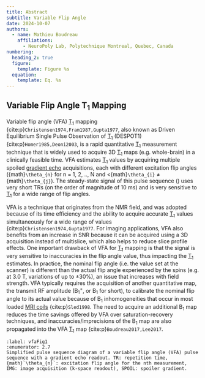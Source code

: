 ```yaml
---
title: Abstract
subtitle: Variable Flip Angle
date: 2024-10-07
authors:
  - name: Mathieu Boudreau
    affiliations:
      - NeuroPoly Lab, Polytechnique Montreal, Quebec, Canada
numbering:
  heading_2: true
  figure:
    template: Figure %s
  equation:
    template: Eq. %s
---
```


## Variable Flip Angle T<sub>1</sub> Mapping

Variable flip angle (VFA) [T<sub>1</sub>](wiki:Spin–lattice_relaxation) mapping {cite:p}`Christensen1974,Fram1987,Gupta1977`, also known as Driven Equilibrium Single Pulse Observation of [T<sub>1</sub>](wiki:Spin–lattice_relaxation) (DESPOT1) {cite:p}`Homer1985,Deoni2003`, is a rapid quantitative [T<sub>1</sub>](wiki:Spin–lattice_relaxation) measurement technique that is widely used to acquire 3D [T<sub>1</sub>](wiki:Spin–lattice_relaxation) maps (e.g. whole-brain) in a clinically feasible time. VFA estimates [T<sub>1</sub>](wiki:Spin–lattice_relaxation) values by acquiring multiple spoiled [gradient echo](wiki:Gradient_echo) acquisitions, each with different excitation flip angles ({math}`\theta_{n}` for n = 1, 2, .., N and <{math}`\theta_{i}` ≠ {math}`\theta_{j}`). The steady-state signal of this pulse sequence ([](#vfaFig1)) uses very short TRs (on the order of magnitude of 10 ms) and is very sensitive to [T<sub>1</sub>](wiki:Spin–lattice_relaxation) for a wide range of flip angles.

VFA is a technique that originates from the NMR field, and was adopted because of its time efficiency and the ability to acquire accurate [T<sub>1</sub>](wiki:Spin–lattice_relaxation) values simultaneously for a wide range of values {cite:p}`Christensen1974,Gupta1977`. For imaging applications, VFA also benefits from an increase in SNR because it can be acquired using a 3D acquisition instead of multislice, which also helps to reduce slice profile effects. One important drawback of VFA for [T<sub>1</sub>](wiki:Spin–lattice_relaxation) mapping is that the signal is very sensitive to inaccuracies in the flip angle value, thus impacting the [T<sub>1</sub>](wiki:Spin–lattice_relaxation) estimates.  In practice, the nominal flip angle (i.e. the value set at the scanner) is different than the actual flip angle experienced by the spins (e.g. at 3.0 T, variations of up to ±30%), an issue that increases with field strength. VFA typically requires the acquisition of another quantitative map, the transmit RF amplitude (B<sub>1</sub><sup>+</sup>, or B<sub>1</sub> for short), to calibrate the nominal flip angle to its actual value because of B<sub>1</sub> inhomogeneities that occur in most loaded [MRI coils](wiki:Radiofrequency_coil) {cite:p}`Sled1998`. The need to acquire an additional B<sub>1</sub> map reduces the time savings offered by VFA over saturation-recovery techniques, and inaccuracies/imprecisions of the B<sub>1</sub> map are also propagated into the VFA [T<sub>1</sub>](wiki:Spin–lattice_relaxation) map {cite:p}`Boudreau2017,Lee2017`.

```{figure} img/vfa_pulsesequence.png
:label: vfaFig1
:enumerator: 2.7
Simplified pulse sequence diagram of a variable flip angle (VFA) pulse sequence with a gradient echo readout. TR: repetition time, {math}`\theta_{n}`: excitation flip angle for the nth measurement, IMG: image acquisition (k-space readout), SPOIL: spoiler gradient.
```